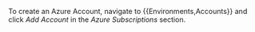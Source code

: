 To create an Azure Account, navigate to {{Environments,Accounts}} and click *Add Account* in the *Azure Subscriptions* section.